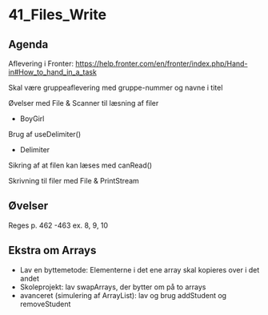 # 41_Files_Write

## Agenda
Aflevering i Fronter: https://help.fronter.com/en/fronter/index.php/Hand-in#How_to_hand_in_a_task

Skal være gruppeaflevering med gruppe-nummer og navne i titel

Øvelser med File & Scanner til læsning af filer
* BoyGirl

Brug af useDelimiter()
* Delimiter

Sikring af at filen kan læses med canRead()

Skrivning til filer med File & PrintStream

## Øvelser
Reges p. 462 -463 ex. 8, 9, 10

## Ekstra om Arrays
* Lav en byttemetode: Elementerne i det ene array skal kopieres over i det andet
* Skoleprojekt: lav swapArrays, der bytter om på to arrays
* avanceret (simulering af ArrayList): lav og brug addStudent og removeStudent
